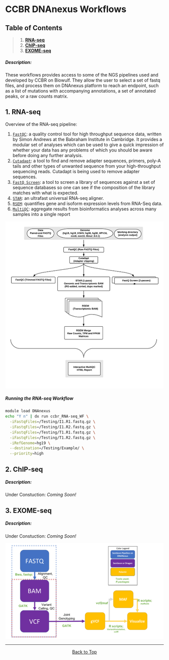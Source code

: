 # CCBR DNAnexus Workflows

## Table of Contents
> 1. **[RNA-seq](#1-RNA-seq)**
> 2. **[ChIP-seq](#2-ChIP-seq)**
> 3. **[EXOME-seq](#3-Exome-seq)**

##### Description: 
These workflows provides access to some of the NGS pipelines used and developed by CCBR on Biowulf. They allow the user to select a set of fastq files, and process them on DNAnexus platform to reach an endpoint, such as a list of mutations with accompanying annotations, a set of annotated peaks, or a raw counts matrix.  
 
## 1. RNA-seq 
Overview of the RNA-seq pipeline:
1. [`FastQC`](https://www.bioinformatics.babraham.ac.uk/projects/fastqc/): a quality control tool for high throughput sequence data, written by Simon Andrews at the Babraham Institute in Cambridge. It provides a modular set of analyses which can be used to give a quick impression of whether your data has any problems of which you should be aware before doing any further analysis.
2. [`Cutadapt`](https://cutadapt.readthedocs.io/en/stable/): a tool to find and remove adapter sequences, primers, poly-A tails and other types of unwanted sequence from your high-throughput sequencing reads. Cutadapt is being used to remove adapter sequences.
3. [`FastQ Screen`](https://www.bioinformatics.babraham.ac.uk/projects/fastq_screen/): a tool to screen a library of sequences against a set of sequence databases so one can see if the composition of the library matches with what is expected.
4. [`STAR`](https://www.ncbi.nlm.nih.gov/pmc/articles/PMC3530905/): an ultrafast universal RNA-seq aligner.
5. [`RSEM`](https://bmcbioinformatics.biomedcentral.com/articles/10.1186/1471-2105-12-323): quantifies gene and isoform expression levels from RNA-Seq data.
6. [`MultiQC`](https://multiqc.info/): aggregate results from bioinformatics analyses across many samples into a single report
 

![this](assets/DNAnexus_RNA-Seq_workflow.png)

##### Running the RNA-seq Workflow 

```bash
module load DNAnexus
echo "Y n" | dx run ccbr_RNA-seq_WF \
  -iFastqFiles=/Testing/I1.R1.fastq.gz \
  -iFastqFiles=/Testing/I1.R2.fastq.gz \
  -iFastqFiles=/Testing/T1.R1.fastq.gz \
  -iFastqFiles=/Testing/T1.R2.fastq.gz \
  -iRefGenome=hg19 \
  --destination=/Testing/Example/ \
  --priority=high
```

## 2. ChIP-seq
##### Description:
Under Constuction: *Coming Soon!* 

## 3. EXOME-seq
##### Description:
Under Constuction: *Coming Soon!* 

![this](assets/exome_workflow.png)

<hr>

<p align="center">
	<a href="#ccbr-dnanexus-workflows">Back to Top</a>
</p>

